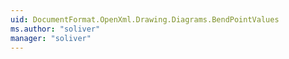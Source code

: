 ```yaml
---
uid: DocumentFormat.OpenXml.Drawing.Diagrams.BendPointValues
ms.author: "soliver"
manager: "soliver"
---
```


